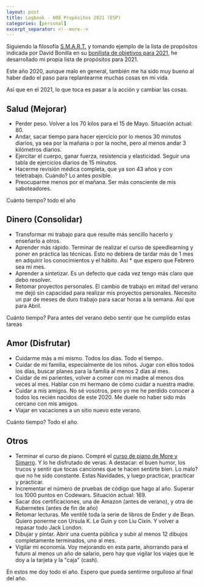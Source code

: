 ```yaml
---
layout: post
title: Logbook - 008 Propósitos 2021 (ESP)
categories: [personal]
excerpt_separator: <!--more-->
---
```


Siguiendo la filosofía [S.M.A.R.T.](https://www.goalsontrack.com/blog/2013/02/07/smart-goals/) y tomando ejemplo de la lista de propósitos indicada por David Bonilla en su [bonilista de objetivos para 2021](https://bonillaware.com/objetivos-para-2021), he desarrollado mi propia lista de propósitos para 2021.

Este año 2020, aunque malo en general, también me ha sido muy bueno al haber dado el paso para replantearme muchas cosas en mi vida.

Así que en el 2021, lo que toca es pasar a la acción y cambiar las cosas.

<!--more-->

## Salud (Mejorar)

* Perder peso.  Volver a los 70 kilos para el 15 de Mayo. Situación actual: 80.
* Andar, sacar tiempo para hacer ejercicio por lo menos 30 minutos diarios, ya sea por la mañana o por la noche, pero al menos andar 3 kilómetros diarios.
* Ejercitar el cuerpo, ganar fuerza, resistencia y elasticidad. Seguir una tabla de ejercicios diarios de 15 minutos.
* Hacerme revisión médica completa, que ya son 43 años y con teletrabajo.  Cuándo? Lo antes posible.
* Preocuparme menos por el mañana.  Ser más consciente de mis saboteadores.

Cuánto tiempo? todo el año

## Dinero (Consolidar)

* Transformar mi trabajo para que resulte más sencillo hacerlo y enseñarlo a otros.
* Aprender más rápido.  Terminar de realizar el curso de speedlearning y poner en práctica las técnicas.  Esto no debiera de tardar más de 1 mes en adquirir los conocimientos y el hábito.  Así * que espero que Febrero sea mi mes.
* Aprender a sintetizar.  Es un defecto que cada vez tengo más claro que debo resolver.
* Retomar proyectos personales.  El cambio de trabajo en mitad del verano me dejó sin capacidad para realizar mis proyectos personales.  Necesito un par de meses de duro trabajo para sacar horas a la semana.  Así que para Abril.

Cuánto tiempo? Para antes del verano debo sentir que he cumplido estas tareas

## Amor (Disfrutar)

* Cuidarme más a mi mismo. Todos los días. Todo el tiempo.
* Cuidar de mi familia, especialmente de los niños.  Jugar con ellos todos los días, buscar planes para la familia al menos 2 días al mes.
* Cuidar de mi parientes, volver a comer con mi madre al menos dos veces al mes.  Hablar con mi hermano de cómo cuidar a nuestra madre.  
* Cuidar a mis amigos. No sé vosotros, pero yo me he perdido conocer a todos los recién nacidos de este 2020.  Me duele no haber sido más cercano con mis amigos.
* Viajar en vacaciones a un sitio nuevo este verano.

Cuánto tiempo? Todo el año.

## Otros

* Terminar el curso de piano.  Compré el [curso de piano de More y Simarro](https://vip.aprendepianodeunavez.com/registro-clase-online2).  Y lo he disfrutado de veras.  A destacar: el buen humor, los trucos y sentir que tocas canciones que te hacen sentirte bien.  Lo malo? que no he sido constante.  Estas Navidades, y luego practicar, practicar y practicar.
* Incrementar el número de pruebas de código que hago al año.  Superar los 1000 puntos en Codewars. Situación actual: 169.
* Sacar dos certificaciones, una de Amazon (antes de verano), y otra de Kubernetes (antes de fin de año)
* Retomar lecturas.  Me ventilé toda la serie de libros de Ender y de Bean.  Quiero ponerme con Ursula K. Le Guin y con Liu Cixin.  Y volver a repasar todo Jack London.
* Dibujar y pintar.  Abrir una cuenta pública y subir al menos 12 dibujos completamente terminados, uno al mes.
* Vigilar mi economía.  Voy mejorando en esta parte, ahorrando para el futuro al menos un año de salario, pero hay que vigilar los viajes que le doy a la tarjeta y la "caja" (cash).

En estos me doy todo el año.  Espero que pueda sentirme orgulloso al final del año.




